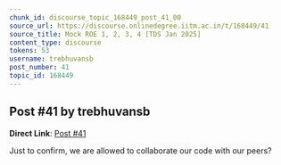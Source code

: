 ```yaml
---
chunk_id: discourse_topic_168449_post_41_00
source_url: https://discourse.onlinedegree.iitm.ac.in/t/168449/41
source_title: Mock ROE 1, 2, 3, 4 [TDS Jan 2025]
content_type: discourse
tokens: 53
username: trebhuvansb
post_number: 41
topic_id: 168449
---
```


## Post #41 by trebhuvansb

**Direct Link**: [Post #41](https://discourse.onlinedegree.iitm.ac.in/t/168449/41)

Just to confirm, we are allowed to collaborate our code with our peers?
